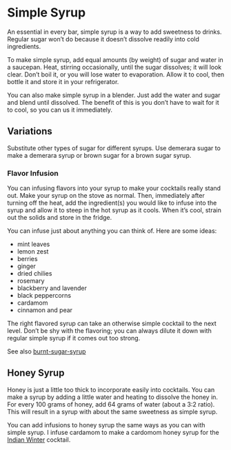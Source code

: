 # Simple Syrup

An essential in every bar, simple syrup is a way to add sweetness to drinks. Regular sugar won’t do because it doesn’t dissolve readily into cold ingredients.

To make simple syrup, add equal amounts (by weight) of sugar and water in a saucepan. Heat, stirring occasionally, until the sugar dissolves; it will look clear. Don’t boil it, or you will lose water to evaporation. Allow it to cool, then bottle it and store it in your refrigerator.

You can also make simple syrup in a blender. Just add the water and sugar and blend until dissolved. The benefit of this is you don’t have to wait for it to cool, so you can us it immediately.

## Variations
Substitute other types of sugar for different syrups. Use demerara sugar to make a demerara syrup or brown sugar for a brown sugar syrup.

### Flavor Infusion
You can infusing flavors into your syrup to make your cocktails really stand out. Make your syrup on the stove as normal. Then, immediately after turning off the heat, add the ingredient(s) you would like to infuse into the syrup and allow it to steep in the hot syrup as it cools. When it’s cool, strain out the solids and store in the fridge.

You can infuse just about anything you can think of. Here are some ideas:

* mint leaves
* lemon zest
* berries
* ginger
* dried chilies
* rosemary
* blackberry and lavender
* black peppercorns
* cardamom
* cinnamon and pear

The right flavored syrup can take an otherwise simple cocktail to the next level. Don’t be shy with the flavoring; you can always dilute it down with regular simple syrup if it comes out too strong.

See also [burnt-sugar-syrup](/ingredients/burnt-sugar-syrup/)

## Honey Syrup
Honey is just a little too thick to incorporate easily into cocktails. You can make a syrup by adding a little water and heating to dissolve the honey in. For every 100 grams of honey, add 64 grams of water (about a 3:2 ratio). This will result in a syrup with about the same sweetness as simple syrup.

You can add infusions to honey syrup the same ways as you can with simple syrup. I infuse cardamom to make a cardomom honey syrup for the [Indian Winter](/drinks/indian-winter/) cocktail.

